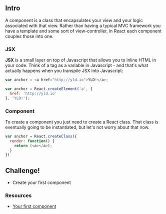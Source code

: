 ## Intro

A component is a class that encapsulates your view and your logic associated with that view. Rather than having a typical MVC framework you have a template and some sort of view-controller, in React each component couples those into one.

### JSX

**JSX** is a small layer on top of Javascript that allows you to inline HTML in your code. Think of a tag as a variable in Javascript - and that's what actually happens when you transpile JSX into Javascript:

```javascript
var anchor = <a href="http://yld.io">YLD!</a>;
```
```jsx
var anchor = React.createElement('a', {
  href: 'http://yld.io'
}, 'YLD!');
```

### Component

To create a component you just need to create a React class. That class is eventually going to be instantiated, but let's not worry about that now.

```javascript
var anchor = React.createClass({
  render: function() {
    return (<a></a>);
  }
})
```

## Challenge!

 * Create your first component

### Resources

 * [Your first component](https://facebook.github.io/react/docs/tutorial.html#your-first-component)